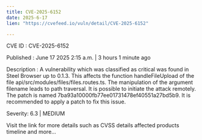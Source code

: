 ```yaml
---
title: CVE-2025-6152
date: 2025-6-17
lien: "https://cvefeed.io/vuln/detail/CVE-2025-6152"

---
```


CVE ID : CVE-2025-6152

Published :  June 17
2025
2:15 a.m. | 3 hours
1 minute ago

Description : A vulnerability
which was classified as critical
was found in Steel Browser up to 0.1.3. This affects the function handleFileUpload of the file api/src/modules/files/files.routes.ts. The manipulation of the argument filename leads to path traversal. It is possible to initiate the attack remotely. The patch is named 7ba93a10000fb77ee01731478ef40551a27bd5b9. It is recommended to apply a patch to fix this issue.

Severity: 6.3 | MEDIUM

Visit the link for more details
such as CVSS details
affected products
timeline
and more...
